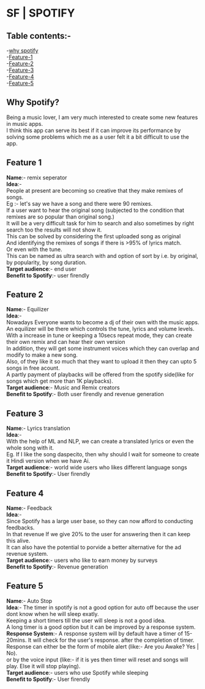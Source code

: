 # SF | SPOTIFY

## Table contents:-
-[why spotify](#why-spotify) \
-[Feature-1](#feature-1) \
-[Feature-2](#feature-2) \
-[Feature-3](#feature-3) \
-[Feature-4](#feature-4) \
-[Feature-5](#feature-5)

## Why Spotify?
Being a music lover, I am very much interested to create some new features in music apps. \
I think this app can serve its best if it can improve its performance by solving some problems which me as a user felt it a bit difficult to use the app.

## Feature 1
**Name**:- remix seperator \
**Idea**:- \
People at present are becoming so creative that they make remixes of songs. \
Eg :- let's say we have a song and there were 90 remixes. \
If a user want to hear the original song (subjected to the condition that remixes are so popular than original song.) \
It will be a very difficult task for him to search and also sometimes by right search too the results will not show it. \
This can be solved by considering the first uploaded song as original \
And identifying the remixes of songs if there is >95% of lyrics match. \
Or even with the tune. \
This can be named as ultra search with and option of sort by i.e. by original, by popularity, by song duration. \
**Target audience**:- end user \
**Benefit to Spotify**:- user firendly 

## Feature 2
**Name**:- Equilizer \
**Idea**:- \
Nowadays Everyone wants to become a dj of their own with the music apps.
An equilizer will be there which controls the tune, lyrics and volume levels. \
With a increase in tune or keeping a 10secs repeat mode, they can create their own remix and can hear their own version \
In addition, they will get some instrument voices which they can overlap and modify to make a new song. \
Also, of they like it so much that they want to upload it then they can upto 5 songs in free acount. \
A partly payment of playbacks will be offered from the spotify side(like for songs which get more than 1K playbacks). \
**Target audience**:- Music and Remix creators \
**Benefit to Spotify**:- Both user firendly and revenue generation

## Feature 3
**Name**:- Lyrics translation \
**Idea**:- \
With the help of ML and NLP, we can create a translated lyrics or even the whole song with it. \
Eg. If I like the song daspecito, then why should I wait for someone to create it Hindi version when we have Ai.  \
**Target audience**:- world wide users who likes different language songs \
**Benefit to Spotify**:- User firendly

## Feature 4
**Name**:- Feedback \
**Idea**:- \
Since Spotify has a large user base, so they can now afford to conducting feedbacks. \
In that revenue If we give 20% to the user for answering then it can keep this alive. \
It can also have the potential to porvide a better alternative for the ad revenue system. \
**Target audience**:- users who like to earn money by surveys \
**Benefit to Spotify**:- Revenue generation

## Feature 5
**Name**:- Auto Stop \
**Idea**:-
The timer in spotify is not a good option for auto off because the user dont know when he will sleep exatly. \
Keeping a short timers till the user will sleep is not a good idea. \
A long timer is a good option but it can be improved by a response system. \
**Response System**:-
A response system will by default have a timer of 15-20mins. It will check for the user's response. after the completion of timer. \
Response can either be the form of mobile alert (like:- Are you Awake? Yes | No). \
or by the voice input (like:- if it is yes then timer will reset and songs will play. Else it will stop playing). \
**Target audience**:- users who use Spotify while sleeping \
**Benefit to Spotify**:- User firendly
